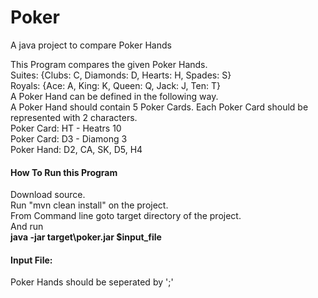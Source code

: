 # Poker
A java project to compare Poker Hands

This Program compares the given Poker Hands.
<BR/>Suites: {Clubs: C, Diamonds: D, Hearts: H, Spades: S}
<BR/>Royals: {Ace: A, King: K, Queen: Q, Jack: J, Ten: T}
<BR/>A Poker Hand can be defined in the following way.
<BR/>A Poker Hand should contain 5 Poker Cards. Each Poker Card should be represented with 2 characters.
<BR/>Poker Card: HT - Heatrs 10
<BR/>Poker Card: D3 - Diamong 3
<BR/>Poker Hand: D2, CA, SK, D5, H4 

<h4>How To Run this Program</h4>
Download source.
<BR/>Run "mvn clean install" on the project.
<BR/>From Command line goto target directory of the project.
<BR/>And run 
<BR/><B>java -jar target\poker.jar $input_file</B>

<h4>Input File:</h4>
Poker Hands should be seperated by ';'
